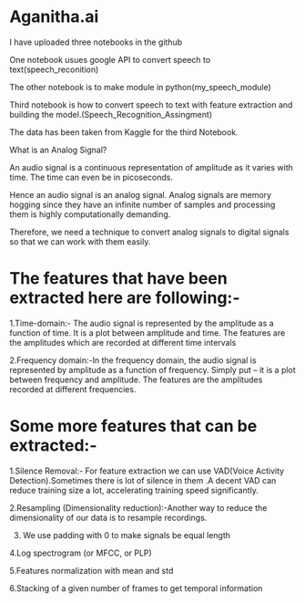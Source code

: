 # Aganitha.ai
I have uploaded three notebooks in the github

One notebook usues google API to convert speech to text(speech_reconition)

The other  notebook is to make module in python(my_speech_module)

Third notebook is how to convert speech to text with feature extraction and building the model.(Speech_Recognition_Assingment)

The data has been taken from Kaggle for the third Notebook.



What is an Analog Signal?

An audio signal is a continuous representation of amplitude as it varies with time. The time can even be in picoseconds. 

Hence  an audio signal is an analog signal.
Analog signals are memory hogging since they have an infinite number of samples and processing them is highly computationally demanding.

Therefore, we need a technique to convert analog signals to digital signals so that we can work with them easily.

#  The features that have been extracted here are following:-
1.Time-domain:- The audio signal is represented by the amplitude as a function of time. It is a plot between amplitude and time. The features are the amplitudes which are recorded at different time intervals

2.Frequency domain:-In the frequency domain, the audio signal is represented by amplitude as a function of frequency. Simply put – it is a plot between frequency and amplitude. The features are the amplitudes recorded at different frequencies.


# Some more features that can be extracted:-

1.Silence Removal:-
For feature extraction we can use  VAD(Voice Activity Detection).Sometimes there is lot of silence in them .A decent VAD can reduce training size a lot, accelerating training speed significantly.

2.Resampling (Dimensionality reduction):-Another way to reduce the dimensionality of our data is to resample recordings.

3. We use  padding with 0 to make signals be equal length

4.Log spectrogram (or MFCC, or PLP)

5.Features normalization with mean and std

6.Stacking of a given number of frames to get temporal information


